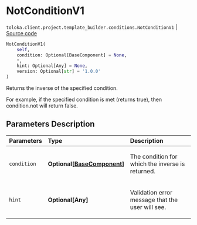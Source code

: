 # NotConditionV1
`toloka.client.project.template_builder.conditions.NotConditionV1` | [Source code](https://github.com/Toloka/toloka-kit/blob/v0.1.26/src/client/project/template_builder/conditions.py#L181)

```python
NotConditionV1(
    self,
    condition: Optional[BaseComponent] = None,
    *,
    hint: Optional[Any] = None,
    version: Optional[str] = '1.0.0'
)
```

Returns the inverse of the specified condition.


For example, if the specified condition is met (returns true), then condition.not will return false.

## Parameters Description

| Parameters | Type | Description |
| :----------| :----| :-----------|
`condition`|**Optional\[[BaseComponent](toloka.client.project.template_builder.base.BaseComponent.md)\]**|<p>The condition for which the inverse is returned.</p>
`hint`|**Optional\[Any\]**|<p>Validation error message that the user will see.</p>
